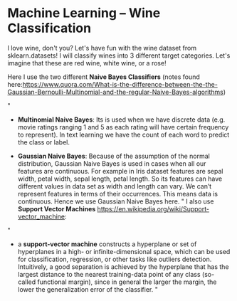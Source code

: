 # Machine Learning – Wine Classification

I love wine, don't you? Let's have fun with the wine dataset from sklearn.datasets! I will classify wines into 3 different target categories. Let's imagine that these are red wine, white wine, or a rose! 

Here I use the two different **Naive Bayes Classifiers** (notes found here:https://www.quora.com/What-is-the-difference-between-the-the-Gaussian-Bernoulli-Multinomial-and-the-regular-Naive-Bayes-algorithms)

"
* **Multinomial Naive Bayes**: Its is used when we have discrete data (e.g. movie ratings ranging 1 and 5 as each rating will have certain frequency to represent). In text learning we have the count of each word to predict the class or label.

* **Gaussian Naive Bayes**: Because of the assumption of the normal distribution, Gaussian Naive Bayes is used in cases when all our features are continuous. For example in Iris dataset features are sepal width, petal width, sepal length, petal length. So its features can have different values in data set as width and length can vary. We can’t represent features in terms of their occurrences. This means data is continuous. Hence we use Gaussian Naive Bayes here.
"
I also use **Support Vector Machines** https://en.wikipedia.org/wiki/Support-vector_machine: 

"
* a **support-vector machine** constructs a hyperplane or set of hyperplanes in a high- or infinite-dimensional space, which can be used for classification, regression, or other tasks like outliers detection. Intuitively, a good separation is achieved by the hyperplane that has the largest distance to the nearest training-data point of any class (so-called functional margin), since in general the larger the margin, the lower the generalization error of the classifier.
"
